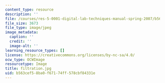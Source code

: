 ```yaml
---
content_type: resource
description: ''
file: /courses/res-5-0001-digital-lab-techniques-manual-spring-2007/b563cef58ba0f67174ff578cbf84331e_filtration.jpg
file_size: 3673
file_type: image/jpeg
image_metadata:
  caption: ''
  credit: ''
  image-alt: ''
learning_resource_types: []
license: https://creativecommons.org/licenses/by-nc-sa/4.0/
ocw_type: OCWImage
resourcetype: Image
title: filtration.jpg
uid: b563cef5-8ba0-f671-74ff-578cbf84331e
---
```

